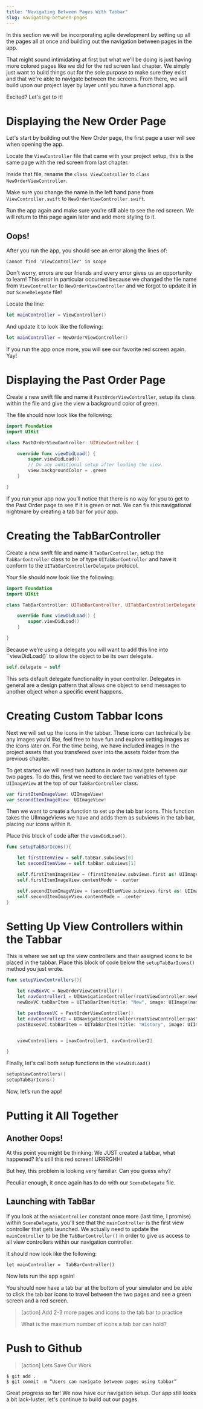 ```yaml
---
title: "Navigating Between Pages With Tabbar"
slug: navigating-between-pages
---
```


In this section we will be incorporating agile development by setting up all the pages all at once and building out the navigation between pages in the app.

That might sound intimidating at first but what we'll be doing is just having more colored pages like we did for the red screen last chapter. We simply just want to build things out for the sole purpose to make sure they exist and that we're able to navigate between the screens. From there, we will build upon our project layer by layer until you have a functional app.

Excited? Let's get to it!

# Displaying the New Order Page
Let's start by building out the New Order page, the first page a user will see when opening the app.

Locate the `ViewController` file that came with your project setup, this is the same page with the red screen from last chapter.

Inside that file, rename the `class ViewController` to `class NewOrderViewController`.

Make sure you change the name in the left hand pane from `ViewController.swift` to `NewOrderViewController.swift`.

Run the app again and make sure you’re still able to see the red screen. We will return to this page again later and add more styling to it.

## Oops!

After you run the app, you should see an error along the lines of:

```
Cannot find 'ViewController' in scope
```

Don't worry, errors are our friends and every error gives us an opportunity to learn! This error in particular occurred because we changed the file name from `ViewController` to `NewOrderViewController` and we forgot to update it in our `SceneDelegate` file!

Locate the line: 

```swift
let mainController = ViewController()
```

And update it to look like the following: 

```swift
let mainController = NewOrderViewController()
```

If you run the app once more, you will see our favorite red screen again. Yay! 

# Displaying the Past Order Page
Create a new swift file and name it `PastOrderViewController`, setup its class within the file and give the view a background color of green.

The file should now look like the following:

```swift
import Foundation
import UIKit

class PastOrderViewController: UIViewController {

    override func viewDidLoad() {
        super.viewDidLoad()
        // Do any additional setup after loading the view.
        view.backgroundColor = .green
    }

}
```

If you run your app now you’ll notice that there is no way for you to get to the Past Order page to see if it is green or not. We can fix this navigational nightmare by creating a tab bar for your app.

# Creating the TabBarController
Create a new swift file and name it `TabBarController`, setup the `TabBarController` class to be of type `UITabBarController` and have it conform to the `UITabBarControllerDelegate` protocol.

Your file should now look like the following:

```swift
import Foundation
import UIKit

class TabBarController: UITabBarController, UITabBarControllerDelegate{

    override func viewDidLoad() {
        super.viewDidLoad()
    }

}
```

Because we’re using a delegate you will want to add this line into ``viewDidLoad()` to allow the object to be its own delegate.

```swift
self.delegate = self
```

This sets default delegate functionality in your controller. Delegates in general are a design pattern that allows one object to send messages to another object when a specific event happens.

# Creating Custom Tabbar Icons
Next we will set up the icons in the tabbar. These icons can technically be any images you'd like, feel free to have fun and explore setting images as the icons later on. For the time being, we have included images in the project assets that you transfered over into the assets folder from the previous chapter.

To get started we will need two buttons in order to navigate between our two pages. To do this, first we need to declare two variables of type `UIImageView` at the top of our  `TabBarController` class.

```swift
var firstItemImageView: UIImageView!
var secondItemImageView: UIImageView!
```

Then we want to create a function to set up the tab bar icons. This function takes the UIImageViews we have and adds them as subviews in the tab bar, placing our icons within it.

Place this block of code after the `viewDidLoad()`.

```swift
func setupTabBarIcons(){

    let firstItemView = self.tabBar.subviews[0]
    let secondItemView = self.tabBar.subviews[1]

    self.firstItemImageView = (firstItemView.subviews.first as! UIImageView)
    self.firstItemImageView.contentMode = .center

    self.secondItemImageView = (secondItemView.subviews.first as! UIImageView)
    self.secondItemImageView.contentMode = .center
}
```

# Setting Up View Controllers within the Tabbar
This is where we set up the view controllers and their assigned icons to be placed in the tabbar. Place this block of code below the `setupTabBarIcons()` method you just wrote.

```swift
func setupViewControllers(){       

    let newBoxVC = NewOrderViewController()
    let navController1 = UINavigationController(rootViewController:newBoxVC)
    newBoxVC.tabBarItem = UITabBarItem(title: "New", image: UIImage(named: "tab-box"), tag: 0)

    let pastBoxesVC = PastOrderViewController()
    let navController2 = UINavigationController(rootViewController:pastBoxesVC)
    pastBoxesVC.tabBarItem = UITabBarItem(title: "History", image: UIImage(named: "tab-history"), tag: 1)


    viewControllers = [navController1, navController2]

}
```

Finally, let's call both setup functions in the `viewDidLoad()`

```swift
setupViewControllers()
setupTabBarIcons()
```

Now, let’s run the app!

# Putting it All Together

## Another Oops!

At this point you might be thinking: We JUST created a tabbar, what happened? It's still this red screen! URRRGHH!

But hey, this problem is looking very familiar. Can you guess why? 

Peculiar enough, it once again has to do with our `SceneDelegate` file.

## Launching with TabBar

If you look at the `mainController` constant once more (last time, I promise) within `SceneDelegate`, you'll see that the `mainController` is the first view controller that gets launched. We actually need to update the `mainController` to be the `TabBarController()` in order to give us access to all view controllers within our navigation controller.

It should now look like the following:

```
let mainController =  TabBarController()
```

Now lets run the app again!

You should now have a tab bar at the bottom of your simulator and be able to click the tab bar icons to travel between the two pages and see a green screen and a red screen.

>[action]
> Add 2-3 more pages and icons to the tab bar to practice
>
> What is the maximum number of icons a tab bar can hold?


# Push to Github

>[action]
> Lets Save Our Work
>
```
$ git add .
$ git commit -m “Users can navigate between pages using tabbar”
```


Great progress so far! We now have our navigation setup. Our app still looks a bit lack-luster, let's continue to build out our pages.
